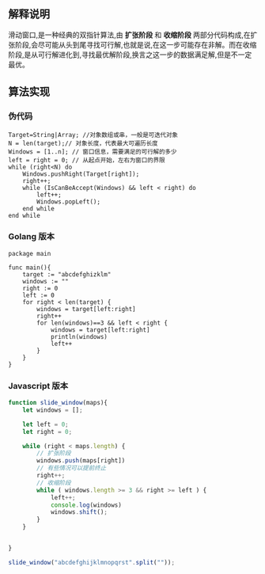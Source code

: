 ## 解释说明
滑动窗口,是一种经典的双指针算法,由 **扩张阶段** 和 **收缩阶段** 两部分代码构成,在扩张阶段,会尽可能从头到尾寻找可行解,也就是说,在这一步可能存在非解。而在收缩阶段,是从可行解进化到,寻找最优解阶段,换言之这一步的数据满足解,但是不一定最优。

## 算法实现
### 伪代码
```
Target=String|Array; //对象数组或串，一般是可迭代对象 
N = len(target);// 对象长度，代表最大可遍历长度  
Windows = [1..n]; // 窗口信息，需要满足的可行解的多少  
left = right = 0; // 从起点开始，左右为窗口的界限  
while (right<N) do
    Windows.pushRight(Target[right]); 
    right++; 
    while (IsCanBeAccept(Windows) && left < right) do 
        left++;  
        Windows.popLeft(); 
    end while 
end while 
```

### Golang 版本

```golang
package main 

func main(){
    target := "abcdefghizklm"
    windows := ""
    right := 0
    left := 0
    for right < len(target) {
        windows = target[left:right] 
        right++
        for len(windows)==3 && left < right {
            windows = target[left:right]
            println(windows)
            left++
        }
    }
}

```

### Javascript 版本

```javascript
function slide_window(maps){
    let windows = [];

    let left = 0;
    let right = 0;

    while (right < maps.length) {
        // 扩张阶段
        windows.push(maps[right])
        // 有些情况可以提前终止 
        right++;
        // 收缩阶段
        while ( windows.length >= 3 && right >= left ) {
            left++;
            console.log(windows)
            windows.shift();
        }
    }


}

slide_window("abcdefghijklmnopqrst".split(""));
```
